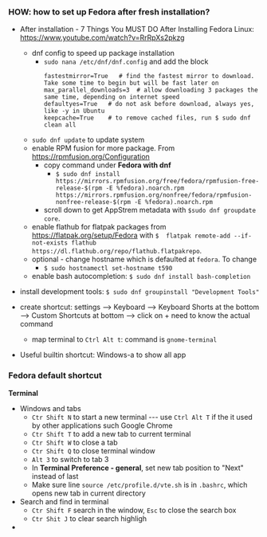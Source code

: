 ### HOW: how to set up Fedora after fresh installation?

- After installation - 7 Things You MUST DO After Installing Fedora Linux: https://www.youtube.com/watch?v=RrRpXs2pkzg
    - dnf config to speed up package installation
        - `sudo nana /etc/dnf/dnf.config` and add the block
            ```
            fastestmirror=True   # find the fastest mirror to download. Take some time to begin but will be fast later on
            max_parallel_downloads=3  # allow downloading 3 packages the same time, depending on internet speed
            defaultyes=True   # do not ask before download, always yes, like -y in Ubuntu
            keepcache=True    # to remove cached files, run $ sudo dnf clean all
            ```
    - `sudo dnf update` to update system
    - enable RPM fusion for more package. From https://rpmfusion.org/Configuration 
        - copy command under **Fedora with dnf**
            - `$ sudo dnf install https://mirrors.rpmfusion.org/free/fedora/rpmfusion-free-release-$(rpm -E %fedora).noarch.rpm https://mirrors.rpmfusion.org/nonfree/fedora/rpmfusion-nonfree-release-$(rpm -E %fedora).noarch.rpm` 
        - scroll down to get AppStrem metadata with `$sudo dnf groupdate core`. 
    - enable flathub for flatpak packages from https://flatpak.org/setup/Fedora with `$  flatpak remote-add --if-not-exists flathub https://dl.flathub.org/repo/flathub.flatpakrepo`.
    - optional - change hostname which is defaulted at `fedora`. To change
        - `$ sudo hostnamectl set-hostname t590`
    - enable bash autocompletion: `$ sudo dnf install bash-completion`

- install development tools: `$ sudo dnf groupinstall "Development Tools"`

- create shortcut: settings --> Keyboard --> Keyboard Shorts at the bottom --> Custom Shortcuts at bottom --> click on + need to know the actual command 
    - map terminal to `Ctrl Alt t`: command is `gnome-terminal`
- Useful builtin shortcut: Windows-a to show all app

### Fedora default shortcut

**Terminal**
- Windows and tabs
    - `Ctr Shift N` to start a new terminal --- use `Ctrl Alt T` if the it used by other applications such Google Chrome
    - `Ctr Shift T` to add a new tab to current terminal
    - `Ctr Shift W` to close a tab
    - `Ctr Shift Q` to close terminal window
    - `Alt 3` to switch to tab 3
    - In **Terminal Preference - general**, set new tab position to "Next" instead of last
    - Make sure line `source /etc/profile.d/vte.sh` is in `.bashrc`, which opens new tab in current directory
- Search and find in terminal
    - `Ctr Shift F` search in the window, `Esc` to close the search box
    - `Ctr Shit J` to clear search highligh
- 



